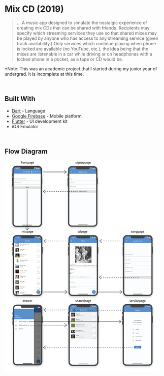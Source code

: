 # Mix CD (2019)

> ...
A music app designed to simulate the nostalgic experience of creating mix CDs that can be shared with friends. Recipients may specify which streaming services they use so that shared mixes may be played by anyone who has access to any streaming service (given track availability.) Only services which continue playing when phone is locked are available (no YouTube, etc.), the idea being that the mixes are listenable in a car while driving or on headphones with a locked phone in a pocket, as a tape or CD would be.

*Note: This was an academic project that I started during my junior year of undergrad. It is incomplete at this time.

<!--## Table of Contents
- [Dev Setup](#dev-setup)
- [Prerequisites](#prerequisites)
- [Installing](#installing)
- [Built With](#built-with)

## Dev Setup

These instructions will get you a copy of the project up and running on your local machine for development and testing purposes. See deployment for notes on how to deploy the project on a live system.

## Prerequisites

What things you need to install the software and how to install them

```
Give examples
```

## Installing

A step by step series of examples that tell you how to get a development env running

Say what the step will be

```
Give the example
```

And repeat

```
until finished
```

End with an example of getting some data out of the system or using it for a little demo
-->
<br/>

## Built With

* [Dart](https://dart.dev/guides/) - Language
* [Google Firebase](https://firebase.google.com/docs/) - Mobile platform
* [Flutter](https://flutter.dev/docs/) - UI development kit
* iOS Emulator
<br/>

## Flow Diagram

![Flowchart diagram](images/MixCD-Views.png)
